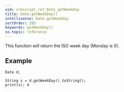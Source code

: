 ```yaml
---
uid: crmscript_ref_Date_getWeekDay
title: Date.getWeekDay()
intellisense: Date.getWeekDay
sortOrder: 203
keywords: getWeekDay()
so.topic: reference
---
```


This function will return the ISO week day (Monday is 0).




## Example
    
    Date d;
    
    String s = d.getWeekDay().toString();
    print(s); 4


